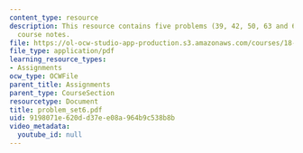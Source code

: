 ```yaml
---
content_type: resource
description: This resource contains five problems (39, 42, 50, 63 and 65) from the
  course notes.
file: https://ol-ocw-studio-app-production.s3.amazonaws.com/courses/18-155-differential-analysis-fall-2004/9198071e620dd37ee08a964b9c538b8b_problem_set6.pdf
file_type: application/pdf
learning_resource_types:
- Assignments
ocw_type: OCWFile
parent_title: Assignments
parent_type: CourseSection
resourcetype: Document
title: problem_set6.pdf
uid: 9198071e-620d-d37e-e08a-964b9c538b8b
video_metadata:
  youtube_id: null
---
```

